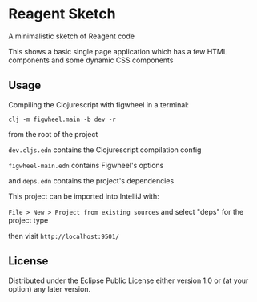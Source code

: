 # Reagent Sketch

A minimalistic sketch of Reagent code

This shows a basic single page application which
has a few HTML components and some dynamic CSS components

## Usage

Compiling the Clojurescript with figwheel in a terminal:

`clj -m figwheel.main -b dev -r`

from the root of the project

`dev.cljs.edn` contains the Clojurescript compilation config

`figwheel-main.edn` contains Figwheel's options

and `deps.edn` contains the project's dependencies

This project can be imported into IntelliJ with:

`File > New > Project from existing sources` and select "deps" for the project type

then visit `http://localhost:9501/`



## License


Distributed under the Eclipse Public License either version 1.0 or (at
your option) any later version.
